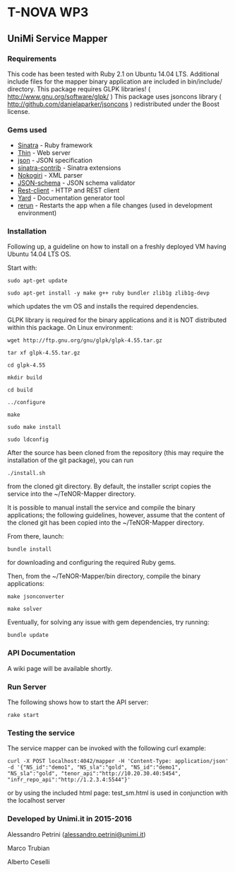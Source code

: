 # T-NOVA WP3

##  UniMi Service Mapper

### Requirements

This code has been tested with Ruby 2.1 on Ubuntu 14.04 LTS.
Additional include files for the mapper binary application are included in bin/include/ directory.
This package requires GLPK libraries! ( http://www.gnu.org/software/glpk/ )
This package uses jsoncons library ( http://github.com/danielaparker/jsoncons ) redistributed under the Boost license.


### Gems used

* [Sinatra](http://www.sinatrarb.com/) - Ruby framework
* [Thin](https://github.com/macournoyer/thin/) - Web server
* [json](https://github.com/flori/json) - JSON specification
* [sinatra-contrib](https://github.com/sinatra/sinatra-contrib) - Sinatra extensions
* [Nokogiri](https://github.com/sparklemotion/nokogiri) - XML parser
* [JSON-schema](https://github.com/ruby-json-schema/json-schema) - JSON schema validator
* [Rest-client](https://github.com/rest-client/rest-client) - HTTP and REST client
* [Yard](https://github.com/lsegal/yard) - Documentation generator tool
* [rerun](https://github.com/alexch/rerun) - Restarts the app when a file changes (used in development environment)

### Installation

Following up, a guideline on how to install on a freshly deployed VM having Ubuntu 14.04 LTS OS.

Start with:

```
sudo apt-get update

sudo apt-get install -y make g++ ruby bundler zlib1g zlib1g-devp
```

which updates the vm OS and installs the required dependencies.

GLPK library is required for the binary applications and it is NOT distributed within this package. On Linux environment:

``` 
wget http://ftp.gnu.org/gnu/glpk/glpk-4.55.tar.gz

tar xf glpk-4.55.tar.gz 

cd glpk-4.55 

mkdir build

cd build 

../configure 

make

sudo make install

sudo ldconfig
```

After the source has been cloned from the repository (this may require the installation of the git package), you can run

```
./install.sh
```

from the cloned git directory. By default, the installer script copies the service into the ~/TeNOR-Mapper directory.

It is possible to manual install the service and compile the binary applications; the following guidelines, however, assume that the content of the cloned git has been copied into the ~/TeNOR-Mapper directory.

From there, launch: 

```
bundle install
```

for downloading and configuring the required Ruby gems.

Then, from the ~/TeNOR-Mapper/bin directory, compile the binary applications:

```
make jsonconverter

make solver
```

Eventually, for solving any issue with gem dependencies, try running:

```
bundle update
```


### API Documentation
A wiki page will be available shortly.

### Run Server

The following shows how to start the API server:

```
rake start
```

### Testing the service

The service mapper can be invoked with the following curl example:
```
curl -X POST localhost:4042/mapper -H 'Content-Type: application/json' -d '{"NS_id":"demo1", "NS_sla":"gold", "NS_id":"demo1", "NS_sla":"gold", "tenor_api":"http://10.20.30.40:5454", "infr_repo_api":"http://1.2.3.4:5544"}'
```
or by using the included html page:
test_sm.html is used in conjunction with the localhost server

### Developed by Unimi.it in 2015-2016
Alessandro Petrini (alessandro.petrini@unimi.it)

Marco Trubian

Alberto Ceselli
